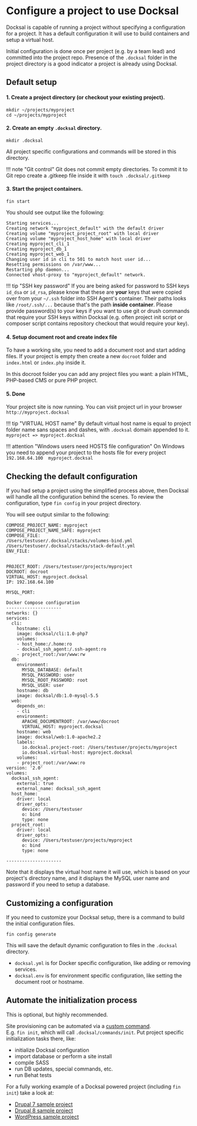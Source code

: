 # Configure a project to use Docksal

Docksal is capable of running a project without specifying a configuration for a project. 
It has a default configuration it will use to build containers and setup a virtual host.

Initial configuration is done once per project (e.g. by a team lead) and committed into the project repo. 
Presence of the `.docksal` folder in the project directory is a good indicator a project is already using Docksal.

## Default setup

#### 1. Create a project directory (or checkout your existing project).

```
mkdir ~/projects/myproject
cd ~/projects/myproject
```

#### 2. Create an empty `.docksal` directory. 

`mkdir .docksal`

All project specific configurations and commands will be stored in this directory.

!!! note "Git control" 
    Git does not commit empty directories. To commit it to Git repo create a .gitkeep file inside it with `touch .docksal/.gitkeep`

#### 3. Start the project containers.

`fin start`

You should see output like the following:

```
Starting services...
Creating network "myproject_default" with the default driver
Creating volume "myproject_project_root" with local driver
Creating volume "myproject_host_home" with local driver
Creating myproject_cli_1
Creating myproject_db_1
Creating myproject_web_1
Changing user id in cli to 501 to match host user id...
Resetting permissions on /var/www...
Restarting php daemon...
Connected vhost-proxy to "myproject_default" network.
```

!!! tip "SSH key password"
    If you are being asked for password to SSH keys `id_dsa` or `id_rsa`, please know that these are **your** keys that were copied over from your `~/.ssh` folder into SSH Agent's container. Their paths looks like `/root/.ssh/...` because that's the path **inside container**. Please provide password(s) to your keys if you want to use git or drush commands that require your SSH keys within Docksal (e.g. often project init script or composer script contains repository checkout that would require your key).

#### 4. Setup document root and create index file

To have a working site, you need to add a document root and start adding files. If your project is empty then create a new `docroot` folder and `index.html` or `index.php` inside it.

In this docroot folder you can add any project files you want: a plain HTML, PHP-based CMS or pure PHP project.

#### 5. Done

Your project site is now running. You can visit project url in your browser `http://myproject.docksal`

!!! tip "VIRTUAL HOST name"
    By default virtual host name is equal to project folder name sans spaces and dashes, with `.docksal` domain appended to it. `myproject => myproject.docksal`

!!! attention "Windows users need HOSTS file configuration"
    On Windows you need to append your project to the hosts file for every project `192.168.64.100  myproject.docksal`

## Checking the default configuration

If you had setup a project using the simplified process above, then Docksal will handle all the configuration
behind the scenes. To review the configuration, type `fin config` in your project directory.

You will see output similar to the following:

```
COMPOSE_PROJECT_NAME: myproject
COMPOSE_PROJECT_NAME_SAFE: myproject
COMPOSE_FILE:
/Users/testuser/.docksal/stacks/volumes-bind.yml
/Users/testuser/.docksal/stacks/stack-default.yml
ENV_FILE:


PROJECT_ROOT: /Users/testuser/projects/myproject
DOCROOT: docroot
VIRTUAL_HOST: myproject.docksal
IP: 192.168.64.100

MYSQL_PORT:

Docker Compose configuration
---------------------
networks: {}
services:
  cli:
    hostname: cli
    image: docksal/cli:1.0-php7
    volumes:
    - host_home:/.home:ro
    - docksal_ssh_agent:/.ssh-agent:ro
    - project_root:/var/www:rw
  db:
    environment:
      MYSQL_DATABASE: default
      MYSQL_PASSWORD: user
      MYSQL_ROOT_PASSWORD: root
      MYSQL_USER: user
    hostname: db
    image: docksal/db:1.0-mysql-5.5
  web:
    depends_on:
    - cli
    environment:
      APACHE_DOCUMENTROOT: /var/www/docroot
      VIRTUAL_HOST: myproject.docksal
    hostname: web
    image: docksal/web:1.0-apache2.2
    labels:
      io.docksal.project-root: /Users/testuser/projects/myproject
      io.docksal.virtual-host: myproject.docksal
    volumes:
    - project_root:/var/www:ro
version: '2.0'
volumes:
  docksal_ssh_agent:
    external: true
    external_name: docksal_ssh_agent
  host_home:
    driver: local
    driver_opts:
      device: /Users/testuser
      o: bind
      type: none
  project_root:
    driver: local
    driver_opts:
      device: /Users/testuser/projects/myproject
      o: bind
      type: none

---------------------
```

Note that it displays the virtual host name it will use, which is based on your
project's directory name, and it displays the MySQL user name and password if
you need to setup a database.

## Customizing a configuration

If you need to customize your Docksal setup, there is a command to build the initial configuration files.

`fin config generate`

This will save the default dynamic configuration to files in the `.docksal` directory.

- `docksal.yml` is for Docker specific configuration, like adding or removing services.
- `docksal.env` is for environment specific configuration, like setting the document root or hostname.

## Automate the initialization process

This is optional, but highly recommended.

Site provisioning can be automated via a [custom command](custom-commands.md).  
E.g. `fin init`, which will call `.docksal/commands/init`. Put project specific initialization tasks there, like:

- initialize Docksal configuration
- import database or perform a site install
- compile SASS
- run DB updates, special commands, etc.
- run Behat tests

For a fully working example of a Docksal powered project (including `fin init`) take a look at:

- [Drupal 7 sample project](https://github.com/docksal/drupal7)
- [Drupal 8 sample project](https://github.com/docksal/drupal8)
- [WordPress sample project](https://github.com/docksal/wordpress)
